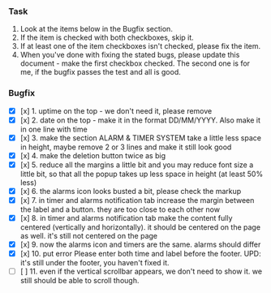 ### Task

1. Look at the items below in the Bugfix section.
2. If the item is checked with both checkboxes, skip it.
3. If at least one of the item checkboxes isn't checked, please fix the item.
4. When you've done with fixing the stated bugs, please update this document - make the first checkbox checked. The second one is for me, if the bugfix passes the test and all is good.

### Bugfix

- [x] [x] 1. uptime on the top - we don't need it, please remove
- [x] [x] 2. date on the top - make it in the format DD/MM/YYYY. Also make it in one line with time
- [x] [x] 3. make the section ALARM & TIMER SYSTEM take a little less space in height, maybe remove 2 or 3 lines and make it still look good
- [x] [x] 4. make the deletion button twice as big
- [x] [x] 5. reduce all the margins a little bit and you may reduce font size a little bit, so that all the popup takes up less space in height (at least 50% less)
- [x] [x] 6. the alarms icon looks busted a bit, please check the markup
- [x] [x] 7. in timer and alarms notification tab increase the margin between the label and a button. they are too close to each other now
- [x] [x] 8. in timer and alarms notification tab make the content fully centered (vertically and horizontally). it should be centered on the page as well. it's still not centered on the page
- [x] [x] 9. now the alarms icon and timers are the same. alarms should differ
- [x] [x] 10. put error Please enter both time and label before the footer. UPD: it's still under the footer, you haven't fixed it.
- [ ] [ ] 11. even if the vertical scrollbar appears, we don't need to show it. we still should be able to scroll though.
